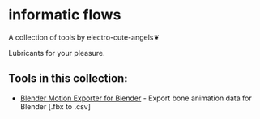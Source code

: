 # informatic flows
A collection of tools by electro-cute-angels❦ 

Lubricants for your pleasure.

## Tools in this collection:
- [Blender Motion Exporter for Blender](./blender-bone-motion-exporter) - Export bone animation data for Blender [.fbx to .csv]
